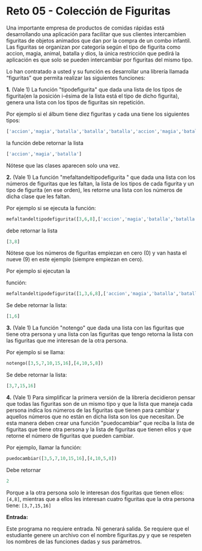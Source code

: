 # Reto 05 - Colección de Figuritas 


Una importante empresa de productos de comidas rápidas está desarrollando una aplicación para facilitar que sus clientes intercambien figuritas de objetos animados que dan por la compra de un combo infantil. Las figuritas se organizan por categoría según el tipo de figurita como accion, magia, animal, batalla y dios, la única restricción que pedirá la aplicación es que solo se pueden intercambiar por figuritas del mismo tipo.

Lo han contratado a usted y su función es desarrollar una librería llamada “figuritas” que permita realizar las siguientes funciones: 

**1.** (Vale 1) La función "tipodefigurita" que dada una lista de los tipos de figurita(en la posición i-ésima de la lista está el tipo de dicho figurita), genera una lista con los tipos de figuritas sin repetición.

Por ejemplo si el álbum tiene diez figuritas y cada una tiene los siguientes tipos:
```python
['accion','magia','batalla','batalla','batalla','accion','magia','batalla','batalla','batalla']
```

la función debe retornar la lista

```python
['accion','magia','batalla']
```

Nótese que las clases aparecen solo una vez. 

**2.** (Vale 1) La función "mefaltandeltipodefigurita " que dada una lista con los números de figuritas que les faltan, la lista de los tipos de cada figurita y un tipo de figurita (en ese orden), les retorne una lista con los números de dicha clase que les faltan.

Por ejemplo si se ejecuta la función:

```python
mefaltandeltipodefigurita([3,6,8],['accion','magia','batalla','batalla','batalla','accion','magia','batalla','batalla','batalla'],'batalla')
```

debe retornar la lista

```python
[3,8]
```

Nótese que los números de figuritas empiezan en cero (0) y van hasta el nueve (9) en este ejemplo (siempre empiezan en cero).

Por ejemplo si ejecutan la

función:

```python
mefaltandeltipodefigurita([1,3,6,8],['accion','magia','batalla','batalla','batalla','accion','magia','batalla','batalla','batalla'],'magia')  
```

Se debe retornar la lista:

```python
[1,6] 
```

**3.** (Vale 1) La función "notengo" que dada una lista con las figuritas que tiene otra persona y una lista con las figuritas que tengo retorna la lista con las figuritas que me interesan de la otra persona.

Por ejemplo si se llama:

```python
notengo([3,5,7,10,15,16],[4,10,5,8])
```
Se debe retornar la lista:

```python
[3,7,15,16] 
```

**4.** (Vale 1) Para simplificar la primera versión de la librería decidieron pensar que todas las figuritas son de un mismo tipo y que la lista que maneja cada persona indica los números de las figuritas que tienen para cambiar y aquellos números que no están en dicha lista son los que necesitan. De esta manera deben crear una función "puedocambiar" que reciba la lista de figuritas que tiene otra persona y la lista de figuritas que tienen ellos y que retorne el número de figuritas que pueden cambiar.

Por ejemplo, llamar la función:

```python
puedocambiar([3,5,7,10,15,16],[4,10,5,8])
```
Debe retornar

```python
2
```

Porque a la otra persona solo le interesan dos figuritas que tienen ellos: ```[4,8]```, mientras que a ellos les interesan cuatro figuritas que la otra persona tiene: ```[3,7,15,16]```

**Entrada:**

Este programa no requiere entrada. Ni generará salida. Se requiere que el estudiante genere un archivo con el nombre figuritas.py y que se respeten los nombres de las funciones dadas y sus parámetros.